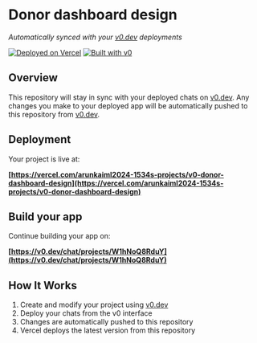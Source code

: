 # Donor dashboard design

*Automatically synced with your [v0.dev](https://v0.dev) deployments*

[![Deployed on Vercel](https://img.shields.io/badge/Deployed%20on-Vercel-black?style=for-the-badge&logo=vercel)](https://vercel.com/arunkaiml2024-1534s-projects/v0-donor-dashboard-design)
[![Built with v0](https://img.shields.io/badge/Built%20with-v0.dev-black?style=for-the-badge)](https://v0.dev/chat/projects/W1hNoQ8RduY)

## Overview

This repository will stay in sync with your deployed chats on [v0.dev](https://v0.dev).
Any changes you make to your deployed app will be automatically pushed to this repository from [v0.dev](https://v0.dev).

## Deployment

Your project is live at:

**[https://vercel.com/arunkaiml2024-1534s-projects/v0-donor-dashboard-design](https://vercel.com/arunkaiml2024-1534s-projects/v0-donor-dashboard-design)**

## Build your app

Continue building your app on:

**[https://v0.dev/chat/projects/W1hNoQ8RduY](https://v0.dev/chat/projects/W1hNoQ8RduY)**

## How It Works

1. Create and modify your project using [v0.dev](https://v0.dev)
2. Deploy your chats from the v0 interface
3. Changes are automatically pushed to this repository
4. Vercel deploys the latest version from this repository
